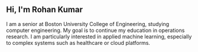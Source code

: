 ## Hi, I'm Rohan Kumar

I am a senior at Boston University College of Engineering, studying computer engineering. My goal is to continue my education in operations research. I am particularly interested in applied machine learning, especially to complex systems such as healthcare or cloud platforms.

<!--
**rohankumar-1/rohankumar-1** is a ✨ _special_ ✨ repository because its `README.md` (this file) appears on your GitHub profile.

Here are some ideas to get you started:

- 🔭 I’m currently working on ...
- 🌱 I’m currently learning ...
- 👯 I’m looking to collaborate on ...
- 🤔 I’m looking for help with ...
- 💬 Ask me about ...
- 📫 How to reach me: ...
- 😄 Pronouns: ...
- ⚡ Fun fact: ...
-->
